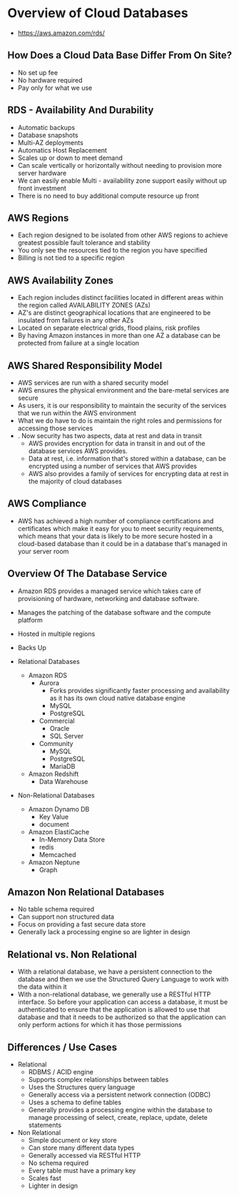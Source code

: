 # Overview of Cloud Databases

- https://aws.amazon.com/rds/
  
## How Does a Cloud Data Base Differ From On Site?

- No set up fee
- No hardware required
- Pay only for what we use


## RDS - Availability And Durability

- Automatic backups
- Database snapshots
- Multi-AZ deployments
- Automatics Host Replacement
- Scales up or down to meet demand
- Can scale vertically or horizontally without needing to provision more server hardware
- We can easily enable Multi - availability zone support easily without up front investment
- There is no need to buy additional compute resource up front

## AWS Regions

- Each region designed to be isolated from other AWS regions to achieve greatest possible fault tolerance and stability
- You only see the resources tied to the region you have specified
- Billing is not tied to a specific region 


## AWS Availability Zones

- Each region includes distinct facilities located in different areas within the region called AVAILABILITY ZONES (AZs)
- AZ's are distinct geographical locations that are engineered to be insulated from failures in any other AZs
- Located on separate electrical grids, flood plains, risk profiles
- By having Amazon instances in more than one AZ a database can be protected from failure at a single location


## AWS Shared Responsibility Model

- AWS services are run with a shared security model
- AWS ensures the physical environment and the bare-metal services are secure
- As users, it is our responsibility to maintain the security of the services that we run within the AWS environment
- What we do have to do is maintain the right roles and permissions for accessing those services
- . Now security has two aspects, data at rest and data in transit
  - AWS provides encryption for data in transit in and out of the database services AWS provides.
  - Data at rest, i.e. information that's stored within a database, can be encrypted using a number of services that AWS provides
  - AWS also provides a family of services for encrypting data at rest in the majority of cloud databases

## AWS Compliance
  - AWS has achieved a high number of compliance certifications and certificates which make it easy for you to meet security requirements, which means that your data is likely to be more secure hosted in a cloud-based database than it could be in a database that's managed in your server room


## Overview Of The Database Service

- Amazon RDS provides a managed service which takes care of provisioning of hardware, networking and database software. 
- Manages the patching of the database software and the compute platform
- Hosted in multiple regions
- Backs Up

- Relational Databases
  - Amazon RDS
    - Aurora
      - Forks provides significantly faster processing and availability as it has its own cloud native database engine
      - MySQL
      - PostgreSQL
    - Commercial
      - Oracle 
      - SQL Server
    - Community
      - MySQL
      - PostgreSQL
      - MariaDB
  - Amazon Redshift
    - Data Warehouse
- Non-Relational Databases
  - Amazon Dynamo DB
    - Key Value
    - document
  - Amazon ElastiCache
    - In-Memory Data Store
    - redis
    - Memcached
  - Amazon Neptune
    - Graph


## Amazon Non Relational Databases

- No table schema required
- Can support non structured data
- Focus on providing a fast secure data store
- Generally lack a processing engine so are lighter in design


## Relational vs. Non Relational

- With a relational database, we have a persistent connection to the database and then we use the Structured Query Language to work with the data within it
- With a non-relational database, we generally use a RESTful HTTP interface. So before your application can access a database, it must be authenticated to ensure that the application is allowed to use that database and that it needs to be authorized so that the application can only perform actions for which it has those permissions


## Differences / Use Cases

- Relational
  - RDBMS / ACID engine
  - Supports complex relationships between tables
  - Uses the  Structures query language
  - Generally access via a persistent network connection (ODBC)
  - Uses a schema to define tables
  - Generally provides a processing engine within the database to manage processing of select, create, replace, update, delete statements
- Non Relational
  - Simple document or key store
  - Can store many different data types
  - Generally accessed via RESTful HTTP
  - No schema required
  - Every table must have a primary key
  - Scales fast
  - Lighter in design